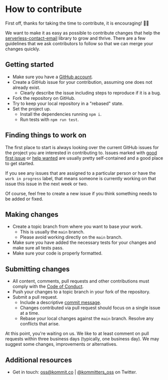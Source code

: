 # How to contribute

First off, thanks for taking the time to contribute, it is encouraging! 🎉🙌

We want to make it as easy as possible to contribute changes that help the [serverless-contact-email][repo] library to grow and thrive. There are a few guidelines that we ask contributors to follow so that we can merge your changes quickly.

## Getting started

* Make sure you have a [GitHub account](https://github.com/signup/free).
* Create a GitHub issue for your contribution, assuming one does not already exist.
  * Clearly describe the issue including steps to reproduce if it is a bug.
* Fork the repository on GitHub.
* Try to keep your local repository in a "rebased" state.
* Set the project up.
  * Install the dependencies running `npm i`.
  * Run tests with `npm run test`.

## Finding things to work on

The first place to start is always looking over the current GitHub issues for the project you are
interested in contributing to. Issues marked with [good first issue][good-first-issue] or [help wanted][help-wanted] are usually pretty self-contained and a good place to get started.

If you see any issues that are assigned to a particular person or have the `work in progress` label, that means
someone is currently working on that issue this issue in the next week or two.

Of course, feel free to create a new issue if you think something needs to be added or fixed.

## Making changes

* Create a topic branch from where you want to base your work.
  * This is usually the `main` branch.
  * Please avoid working directly on the `main` branch.
* Make sure you have added the necessary tests for your changes and make sure all tests pass.
* Make sure your code is properly formatted.

## Submitting changes

* All content, comments, pull requests and other contributions must comply with the
  [Code of Conduct][coc].
* Push your changes to a topic branch in your fork of the repository.
* Submit a pull request.
  * Include a descriptive [commit message][commit-msg].
  * Changes contributed via pull request should focus on a single issue at a time.
  * Rebase your local changes against the `main` branch. Resolve any conflicts that arise.

At this point, you're waiting on us. We like to at least comment on pull requests within three
business days (typically, one business day). We may suggest some changes, improvements or
alternatives.

## Additional resources

* Get in touch: [oss@kommit.co](mailto:oss@kommit.co) | [@kommitters_oss](https://twitter.com/kommitters_oss) on Twitter.

[repo]: https://github.com/kommitters/serverless-contact-email
[coc]: https://github.com/kommitters/serverless-contact-email/blob/main/CODE_OF_CONDUCT.md
[commit-msg]: https://github.com/erlang/otp/wiki/Writing-good-commit-messages
[good-first-issue]: https://github.com/kommitters/serverless-contact-email/issues?q=label%3A%22%F0%9F%91%8B+Good+first+issue%22
[help-wanted]: https://github.com/kommitters/serverless-contact-email/issues?q=label%3A%22%F0%9F%86%98+Help+wanted%22
